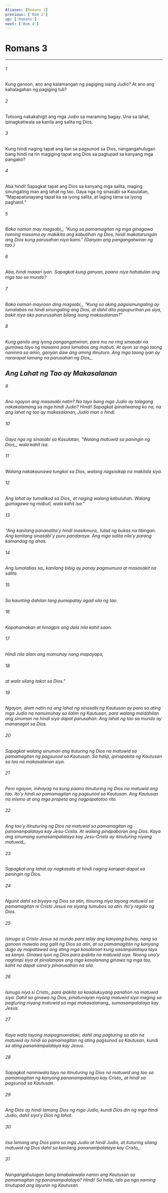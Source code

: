 ```yaml
---
Aliases: [Romans 3]
previous: ['Rom 2']
up: ['Romans']
next: ['Rom 4']
---
```

# Romans 3

***






















###### 1 










Kung ganoon, ano ang kalamangan ng pagiging isang Judio? At ano ang kahalagahan ng pagiging tuli? 





















###### 2 










Totoong nakakahigit ang mga Judio sa maraming bagay. Una sa lahat, ipinagkatiwala sa kanila ang salita ng Dios. 





















###### 3 










Kung hindi naging tapat ang ilan sa pagsunod sa Dios, nangangahulugan bang hindi na rin magiging tapat ang Dios sa pagtupad sa kanyang mga pangako? 





















###### 4 










Aba hindi! Sapagkat tapat ang Dios sa kanyang mga salita, maging sinungaling man ang lahat ng tao. Gaya nga ng sinasabi sa Kasulatan, "Mapapatunayang tapat ka sa iyong salita, at laging tama sa iyong paghatol." 





















###### 5 










<i class="trans-change">Baka naman may magsabi,_ "Kung sa pamamagitan ng mga ginagawa naming masama ay makikita ang kabutihan ng Dios, hindi makatarungan ang Dios kung parusahan niya kami." (Ganyan ang pangangatwiran ng tao.) 





















###### 6 










Aba, hindi maaari iyan. Sapagkat kung ganyan, paano niya hahatulan ang mga tao sa mundo? 





















###### 7 










<i class="trans-change">Baka naman mayroon ding magsabi,_ "Kung sa aking pagsisinungaling ay lumalabas na hindi sinungaling ang Dios, at dahil dito papupurihan pa siya, bakit niya ako parurusahan bilang isang makasalanan?" 





















###### 8 










Kung ganito ang iyong pangangatwiran, para mo na ring sinasabi na gumawa tayo ng masama para lumabas ang mabuti. At ayon sa mga taong naninira sa amin, ganyan daw ang aming itinuturo. Ang mga taong iyan ay nararapat lamang na parusahan <i class="trans-change">ng Dios_.

## Ang Lahat ng Tao ay Makasalanan 





















###### 9 










Ano ngayon ang masasabi natin? Na tayo bang mga Judio ay talagang nakakalamang sa mga hindi Judio? Hindi! Sapagkat ipinaliwanag ko na, na ang lahat ng tao ay makasalanan, Judio man o hindi. 





















###### 10 










Gaya nga ng sinasabi sa Kasulatan, "Walang matuwid <i class="trans-change">sa paningin ng Dios_, wala kahit isa. 





















###### 11 










Walang nakakaunawa tungkol sa Dios, walang nagsisikap na makilala siya. 





















###### 12 










Ang lahat ay tumalikod <i class="trans-change">sa Dios_ at naging walang kabuluhan. Walang gumagawa ng mabuti, wala kahit isa." 





















###### 13 










"Ang kanilang pananalitaʼy <i class="trans-change">hindi masikmura_ tulad ng bukas na libingan. Ang kanilang sinasabiʼy puro pandaraya. Ang mga salita nilaʼy parang kamandag ng ahas. 





















###### 14 










Ang <i class="trans-change">lumalabas sa_ kanilang bibig ay panay pagmumura at masasakit na salita. 





















###### 15 










Sa kaunting dahilan lang pumapatay agad sila ng tao. 





















###### 16 










Kapahamakan at hinagpis ang dala nila kahit saan. 





















###### 17 










Hindi nila alam ang mamuhay nang mapayapa, 





















###### 18 










at wala silang takot sa Dios." 





















###### 19 










Ngayon, alam natin na ang lahat ng sinasabi ng Kautusan ay para sa ating mga Judio na namumuhay sa ilalim ng Kautusan, para walang maidahilan ang sinuman na hindi siya dapat parusahan. Ang lahat ng tao sa mundo ay mananagot sa Dios. 





















###### 20 










Sapagkat walang sinuman ang ituturing ng Dios na matuwid sa pamamagitan ng pagsunod sa Kautusan. Sa halip, ipinapakita ng Kautusan sa tao na makasalanan siya. 





















###### 21 










Pero ngayon, inihayag na kung paano itinuturing ng Dios na matuwid ang tao. Itoʼy hindi sa pamamagitan ng pagsunod sa Kautusan. Ang Kautusan na mismo at ang mga propeta ang nagpapatotoo rito. 





















###### 22 










Ang taoʼy itinuturing ng Dios na matuwid sa pamamagitan ng pananampalataya kay Jesu-Cristo. At walang pinapaboran ang Dios. Kaya ang sinumang sumasampalataya <i class="trans-change">kay Jesu-Cristo ay itinuturing niyang matuwid_. 





















###### 23 










Sapagkat ang lahat ay nagkasala at hindi naging karapat-dapat sa paningin ng Dios. 





















###### 24 










Ngunit dahil sa biyaya ng Dios sa atin, itinuring niya tayong matuwid sa pamamagitan ni Cristo Jesus na siyang tumubos sa atin. Itoʼy regalo ng Dios. 





















###### 25 










Isinugo si Cristo Jesus sa mundo para ialay ang kanyang buhay, nang sa ganoon mawala ang galit ng Dios sa atin, at sa pamamagitan ng kanyang dugo ay mapatawad ang ating mga kasalanan kung sasampalataya tayo sa kanya. Ginawa iyon ng Dios para ipakita na matuwid siya. Noong unaʼy nagtimpi siya at pinalampas ang mga kasalanang ginawa ng mga tao, kahit na dapat sanaʼy pinarusahan na sila. 





















###### 26 










<i class="trans-change">Isinugo niya si Cristo_ para ipakita sa kasalukuyang panahon na matuwid siya. Dahil sa ginawa ng Dios, pinatunayan niyang matuwid siya maging sa pagturing niyang matuwid sa mga <i class="trans-change">makasalanang_ sumasampalataya kay Jesus. 





















###### 27 










Kaya wala tayong maipagmamalaki, dahil ang pagturing sa atin na matuwid ay hindi sa pamamagitan ng ating pagsunod sa Kautusan, kundi sa ating pananampalataya kay Jesus. 





















###### 28 










Sapagkat naniniwala tayo na itinuturing ng Dios na matuwid ang tao sa pamamagitan ng kanyang pananampalataya <i class="trans-change">kay Cristo_ at hindi sa pagsunod sa Kautusan. 





















###### 29 










Ang Dios ay hindi lamang Dios ng mga Judio, kundi Dios din ng mga hindi Judio, dahil siyaʼy Dios ng lahat. 





















###### 30 










Iisa lamang ang Dios para sa mga Judio at hindi Judio, at ituturing silang matuwid ng Dios dahil sa kanilang pananampalataya <i class="trans-change">kay Cristo_. 





















###### 31 










Nangangahulugan bang binabalewala namin ang Kautusan sa pamamagitan ng pananampalataya? Hindi! Sa halip, lalo pa nga naming tinutupad ang layunin ng Kautusan.
